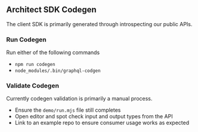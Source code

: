 ## Architect SDK Codegen

The client SDK is primarily generated through introspecting our public APIs.

### Run Codegen

Run either of the following commands
* `npm run codegen`
* `node_modules/.bin/graphql-codgen`

### Validate Codegen

Currently codegen validation is primarily a manual process.
* Ensure the `demo/run.mjs` file still completes
* Open editor and spot check input and output types from the API
* Link to an example repo to ensure consumer usage works as expected

